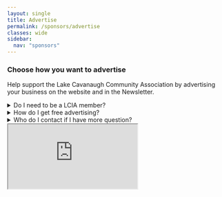```yaml
---
layout: single
title: Advertise
permalink: /sponsors/advertise
classes: wide
sidebar:
  nav: "sponsors"
---
```

<link rel="stylesheet" href="../styles.css">

### Choose how you want to advertise

Help support the Lake Cavanaugh Community Association by advertising your business on the website and in the Newsletter.

<details>
	<summary>Do I need to be a LCIA member?</summary>
	No, advertisers do not have to be LCIA members.
</details>
<details>
  <summary>How do I get free advertising?</summary>
  The LCIA doesn’t charge advertisers that donate 100% of proceeds to the LCIA.
</details>
<details>
  <summary>Who do I contact if I have more question?</summary>
  If you have more questions please email <a href="mailto:duvallg@comcast.net">Gay Duvall</a> or call (206) 284-3501.
</details>

<div class="iframe-container">
  <iframe title='Donation form powered by Zeffy' src='https://www.zeffy.com/en-US/embed/ticketing/561d74de-d933-4db5-b38f-8722de17ba10' allowpaymentrequest allowTransparency="true"></iframe>
</div>